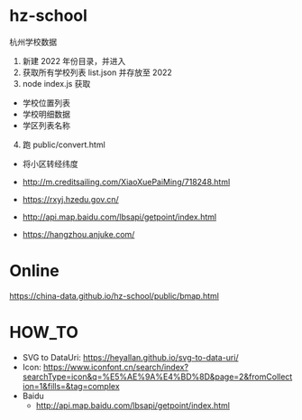 # hz-school
杭州学校数据

1. 新建 2022 年份目录，并进入
2. 获取所有学校列表 list.json 并存放至 2022
3. node index.js 获取
  * 学校位置列表
  * 学校明细数据
  * 学区列表名称
4. 跑 public/convert.html
  * 将小区转经纬度


* http://m.creditsailing.com/XiaoXuePaiMing/718248.html
* https://rxyj.hzedu.gov.cn/
* http://api.map.baidu.com/lbsapi/getpoint/index.html
* https://hangzhou.anjuke.com/

# Online

https://china-data.github.io/hz-school/public/bmap.html

# HOW_TO

* SVG to DataUri: https://heyallan.github.io/svg-to-data-uri/
* Icon: https://www.iconfont.cn/search/index?searchType=icon&q=%E5%AE%9A%E4%BD%8D&page=2&fromCollection=1&fills=&tag=complex
* Baidu
  * http://api.map.baidu.com/lbsapi/getpoint/index.html
  
  
  
<div style="display: none">


* sqllite: https://www.sqlite.org/download.html
  * https://www.sqlite.org/cli.html

```sh
sqlite> create table tbl1(one text, two int);
sqlite> insert into tbl1 values('hello!',10);
sqlite> insert into tbl1 values('goodbye', 20);
sqlite> select * from tbl1;
hello!|10
goodbye|20
sqlite>
sqllite> .save test.db
```

```sh
sqlite> .open test.db
sqlite> .tables
tbl1
sqlite> select * from tbl1;
hello!|10
goodbye|20
```

</div>
